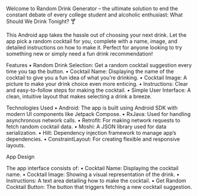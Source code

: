 Welcome to Random Drink Generator – the ultimate solution to end the constant debate of every college student and alcoholic enthusiast: What Should We Drink Tonight? 🍸

This Android app takes the hassle out of choosing your next drink. Let the app pick a random cocktail for you, complete with a name, image, and detailed instructions on how to make it. Perfect for anyone looking to try something new or simply need a fun drink recommendation!

Features
	•	Random Drink Selection: Get a random cocktail suggestion every time you tap the button.
	•	Cocktail Name: Displaying the name of the cocktail to give you a fun idea of what you’re drinking.
	•	Cocktail Image: A picture to make your drink choice even more enticing.
	•	Instructions: Clear and easy-to-follow steps for making the cocktail.
	•	Simple User Interface: A clean, intuitive layout that makes selecting a drink a breeze.

Technologies Used
	•	Android: The app is built using Android SDK with modern UI components like Jetpack Compose.
	•	RxJava: Used for handling asynchronous network calls.
	•	Retrofit: For making network requests to fetch random cocktail data.
	•	Moshi: A JSON library used for data serialization.
	•	Hilt: Dependency injection framework to manage app’s dependencies.
	•	ConstraintLayout: For creating flexible and responsive layouts.

App Design

The app interface consists of:
	•	Cocktail Name: Displaying the cocktail name.
	•	Cocktail Image: Showing a visual representation of the drink.
	•	Instructions: A text area detailing how to make the cocktail.
	•	Get Random Cocktail Button: The button that triggers fetching a new cocktail suggestion.
